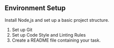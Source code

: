 ## Environment Setup

Install Node,js and set up a basic project
structure.

1. Set up Git
2. Set up Code Style and Linting Rules
3. Create a README file containing your
   task.
